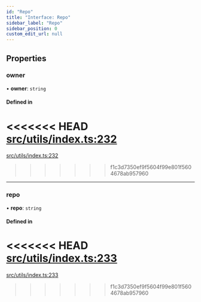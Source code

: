 ```yaml
---
id: "Repo"
title: "Interface: Repo"
sidebar_label: "Repo"
sidebar_position: 0
custom_edit_url: null
---
```


## Properties

### owner

• **owner**: `string`

#### Defined in

<<<<<<< HEAD
[src/utils/index.ts:232](https://github.com/Resnovas/smartcloud/blob/b9e22a9/src/utils/index.ts#L232)
=======
[src/utils/index.ts:232](https://github.com/Resnovas/smartcloud/blob/b91f5b4/src/utils/index.ts#L232)
>>>>>>> f1c3d7350ef9f5604f99e801f5604678ab957960

___

### repo

• **repo**: `string`

#### Defined in

<<<<<<< HEAD
[src/utils/index.ts:233](https://github.com/Resnovas/smartcloud/blob/b9e22a9/src/utils/index.ts#L233)
=======
[src/utils/index.ts:233](https://github.com/Resnovas/smartcloud/blob/b91f5b4/src/utils/index.ts#L233)
>>>>>>> f1c3d7350ef9f5604f99e801f5604678ab957960
